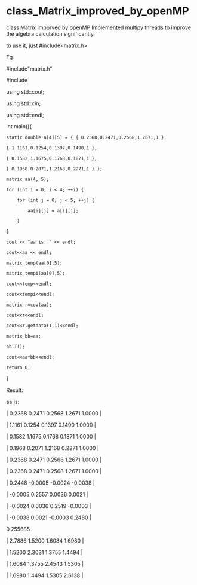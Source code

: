 # class_Matrix_improved_by_openMP
class Matrix imporved by openMP
Implemented multipy threads to improve the algebra calculation significantly.

to use it, just #include<matrix.h>

Eg.

#include"matrix.h"

#include<iostream>

using std::cout;

using std::cin;

using std::endl;

int main(){

	static double a[4][5] = { { 0.2368,0.2471,0.2568,1.2671,1 },
	
	{ 1.1161,0.1254,0.1397,0.1490,1 },
	
	{ 0.1582,1.1675,0.1768,0.1871,1 },
	
	{ 0.1968,0.2071,1.2168,0.2271,1 } };
	
	matrix aa(4, 5);
	
	for (int i = 0; i < 4; ++i) {
	
		for (int j = 0; j < 5; ++j) {
		
			aa[i][j] = a[i][j];
			
		}
		
	}
	
	cout << "aa is: " << endl;
	
	cout<<aa << endl;
	
	matrix temp(aa[0],5);
	
	matrix tempi(aa[0],5);
	
	cout<<temp<<endl;
	
	cout<<tempi<<endl;
	
	matrix r=cov(aa);
	
	cout<<r<<endl;
	
	cout<<r.getdata(1,1)<<endl;
	
	matrix bb=aa;
	
	bb.T();
	
	cout<<aa*bb<<endl;
	
	return 0;

}

Result:

aa is: 

|     0.2368     0.2471     0.2568     1.2671     1.0000 |

|     1.1161     0.1254     0.1397     0.1490     1.0000 |

|     0.1582     1.1675     0.1768     0.1871     1.0000 |

|     0.1968     0.2071     1.2168     0.2271     1.0000 |



 |     0.2368     0.2471     0.2568     1.2671     1.0000 |



 |     0.2368     0.2471     0.2568     1.2671     1.0000 |




|     0.2448    -0.0005    -0.0024    -0.0038 |

|    -0.0005     0.2557     0.0036     0.0021 |

|    -0.0024     0.0036     0.2519    -0.0003 |

|    -0.0038     0.0021    -0.0003     0.2480 |



0.255685

|     2.7886     1.5200     1.6084     1.6980 |

|     1.5200     2.3031     1.3755     1.4494 |

|     1.6084     1.3755     2.4543     1.5305 |

|     1.6980     1.4494     1.5305     2.6138 |


